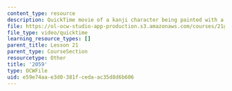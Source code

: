 ```yaml
---
content_type: resource
description: QuickTime movie of a kanji character being painted with a brush.
file: https://ol-ocw-studio-app-production.s3.amazonaws.com/courses/21g-504-japanese-iv-spring-2009/e59e74aae3d0381fcedaac35d8d6b606_2059.mov
file_type: video/quicktime
learning_resource_types: []
parent_title: Lesson 21
parent_type: CourseSection
resourcetype: Other
title: '2059'
type: OCWFile
uid: e59e74aa-e3d0-381f-ceda-ac35d8d6b606
---
```

